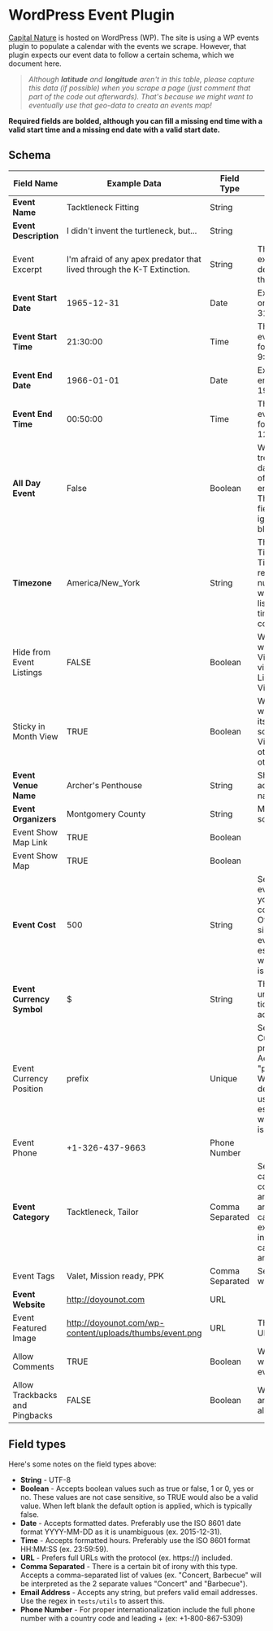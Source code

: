 # WordPress Event Plugin

[Capital Nature](http://capitalnature.org/) is hosted on WordPress (WP). The site is using a WP events plugin to populate a calendar with the events we scrape. However, that plugin expects our event data to follow a certain schema, which we document here.

> *Although **latitude** and **longitude** aren't in this table, please capture this data (if possible) when you scrape a page (just comment that part of the code out afterwards). That's because we might want to eventually use that geo-data to creata an events map!*

**Required fields are bolded, although you can fill a missing end time with a valid start time and a missing end date with a valid start date.**

## Schema

|Field Name|Example Data|Field Type|Notes|
|--- |--- |--- |--- |
|**Event Name**|Tacktleneck Fitting|String||
|**Event Description**|I didn't invent the turtleneck, but...|String||
|Event Excerpt|I'm afraid of any apex predator that lived through the K-T Extinction.|String|This is used as the excerpt, while the description is used as the actual content.|
|**Event Start Date**|1965-12-31|Date|Example is for an event on December 31st, 1965.|
|**Event Start Time**|21:30:00|Time|The time of day that the event starts. Example is for an event starting at 9:30pm.|
|**Event End Date**|1966-01-01|Date|Example is for an event ending on January 1st, 1966.|
|**Event End Time**|00:50:00|Time|The time of day that the event ends. Example is for an event ending at 12:50am.|
|**All Day Event**|False|Boolean|When true the event is treated as lasting all day from the beginning of the Start Date to the end of the End Date. The Start/End Time fields are essentially ignored and can be left blank.|
|**Timezone**|America/New_York|String|This should be a valid Timezone string. Timezones can be represented in numerous acceptable ways. You can find a list of acceptable timezones sorted by continent here.|
|Hide from Event Listings|FALSE|Boolean|When true, the event will appear in Month View, but in "List" views like the outright List View, the Photo View, etc.|
|Sticky in Month View|TRUE|Boolean|When true, the event will appear at the top of its corresponding "day" square in the Month View, regardless of other events that day at other times.|
|**Event Venue Name**|Archer's Penthouse|String|Shouldn't be an address but rather the name of a place.|
|**Event Organizers**|Montgomery County|String|Must be the event source. Hardcode this.|
|Event Show Map Link|TRUE|Boolean||
|Event Show Map|TRUE|Boolean||
|**Event Cost**|500|String|Set to 0 for a free event. Leave blank if you do not wish the cost field to appear. Otherwise specify a single number for the event cost. This field is essentially unused when a ticketing plugin is active.|
|**Event Currency Symbol**|$|String|This field is essentially unused when a ticketing plugin is active.|
|Event Currency Position|prefix|Unique|Sets whether the Currency Symbol is a prefix or suffix. Accepts two values "prefix" and "suffix". When left blank the default "prefix" is used. This field is essentially unused when a ticketing plugin is active.|
|Event Phone|+1-326-437-9663|Phone Number||
|**Event Category**|Tacktleneck, Tailor|Comma Separated|Separate multiple categories with commas. You can use an empty string if there aren't any identifiable categories. The example puts this event in two categories: Tacktleneck and Tailor.|
|Event Tags|Valet, Mission ready, PPK|Comma Separated|Separate multiple tags with commas|
|**Event Website**|http://doyounot.com|URL||
|Event Featured Image|http://doyounot.com/wp-content/uploads/thumbs/event.png|URL|This should be a direct URL to the image.|
|Allow Comments|TRUE|Boolean|When true, comments will be allowed on the event.|
|Allow Trackbacks and Pingbacks|FALSE|Boolean|When true, trackbacks and pingbacks will be allowed on the event.|



## Field types
Here's some notes on the field types above:

 - **String** - UTF-8
 - **Boolean** - Accepts boolean values such as true or false, 1 or 0, yes or no. These values are not case sensitive, so TRUE would also be a valid value. When left blank the default option is applied, which is typically false.
 - **Date** - Accepts formatted dates. Preferably use the ISO 8601 date format YYYY-MM-DD as it is unambiguous (ex. 2015-12-31).
 - **Time** - Accepts formatted hours. Preferably use the ISO 8601 format HH:MM:SS (ex. 23:59:59).
 - **URL** - Prefers full URLs with the protocol (ex. https://) included.
 - **Comma Separated** - There is a certain bit of irony with this type. Accepts a comma-separated list of values (ex. "Concert, Barbecue" will be interpreted as the 2 separate values "Concert" and "Barbecue").
 - **Email Address** - Accepts any string, but prefers valid email addresses. Use the regex in `tests/utils` to assert this.
 - **Phone Number** - For proper internationalization include the full phone number with a country code and leading + (ex: +1-800-867-5309)
